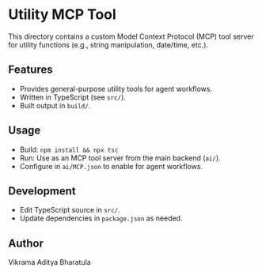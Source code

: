 # Utility MCP Tool

This directory contains a custom Model Context Protocol (MCP) tool server for utility functions (e.g., string manipulation, date/time, etc.).

## Features
- Provides general-purpose utility tools for agent workflows.
- Written in TypeScript (see `src/`).
- Built output in `build/`.

## Usage
- Build: `npm install && npx tsc`
- Run: Use as an MCP tool server from the main backend (`ai/`).
- Configure in `ai/MCP.json` to enable for agent workflows.

## Development
- Edit TypeScript source in `src/`.
- Update dependencies in `package.json` as needed.

## Author
Vikrama Aditya Bharatula
